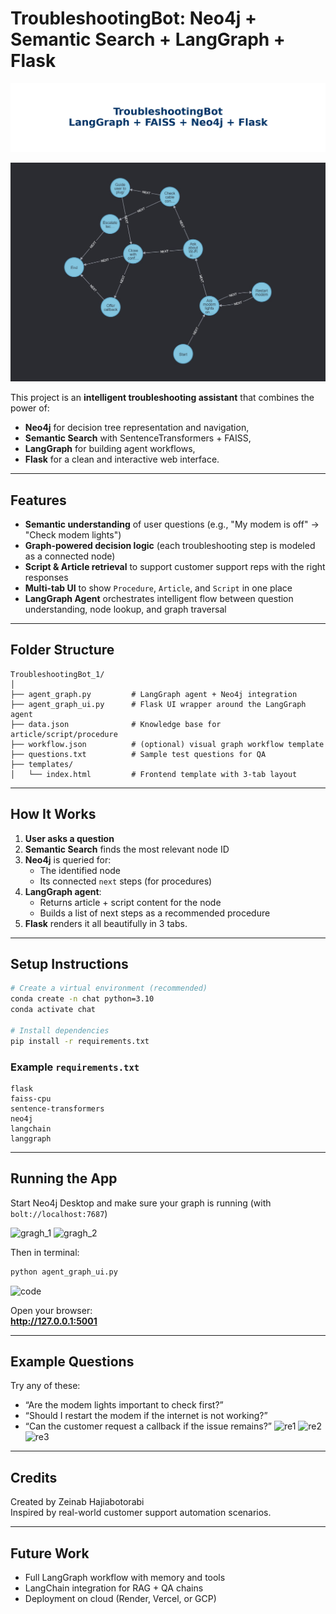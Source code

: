 # TroubleshootingBot: Neo4j + Semantic Search + LangGraph + Flask

![banner](assets/banner.png)

![Neo4j_3](assets/Neo4j_3.jpg)

This project is an **intelligent troubleshooting assistant** that combines the power of:
- **Neo4j** for decision tree representation and navigation,
- **Semantic Search** with SentenceTransformers + FAISS,
- **LangGraph** for building agent workflows,
- **Flask** for a clean and interactive web interface.

---

## Features

- **Semantic understanding** of user questions (e.g., "My modem is off" → "Check modem lights")
- **Graph-powered decision logic** (each troubleshooting step is modeled as a connected node)
- **Script & Article retrieval** to support customer support reps with the right responses
- **Multi-tab UI** to show `Procedure`, `Article`, and `Script` in one place
- **LangGraph Agent** orchestrates intelligent flow between question understanding, node lookup, and graph traversal

---

## Folder Structure

```
TroubleshootingBot_1/
│
├── agent_graph.py         # LangGraph agent + Neo4j integration
├── agent_graph_ui.py      # Flask UI wrapper around the LangGraph agent
├── data.json              # Knowledge base for article/script/procedure
├── workflow.json          # (optional) visual graph workflow template
├── questions.txt          # Sample test questions for QA
├── templates/
│   └── index.html         # Frontend template with 3-tab layout
```

---

## How It Works

1. **User asks a question**
2. **Semantic Search** finds the most relevant node ID
3. **Neo4j** is queried for:
   - The identified node
   - Its connected `next` steps (for procedures)
4. **LangGraph agent**:
   - Returns article + script content for the node
   - Builds a list of next steps as a recommended procedure
5. **Flask** renders it all beautifully in 3 tabs.

---

## Setup Instructions

```bash
# Create a virtual environment (recommended)
conda create -n chat python=3.10
conda activate chat

# Install dependencies
pip install -r requirements.txt
```

### Example `requirements.txt`
```
flask
faiss-cpu
sentence-transformers
neo4j
langchain
langgraph
```

---

## Running the App

Start Neo4j Desktop and make sure your graph is running (with `bolt://localhost:7687`)

![gragh_1](assets/Neo4j_1.png)
![gragh_2](assets/Neo4j_2.png)

Then in terminal:

```bash
python agent_graph_ui.py
```

![code](assets/agent_graph.png)

Open your browser:  
**http://127.0.0.1:5001**

---

## Example Questions

Try any of these:
- “Are the modem lights important to check first?”
- “Should I restart the modem if the internet is not working?”
- “Can the customer request a callback if the issue remains?”
![re1](assets/1.png)
![re2](assets/2.png)
![re3](assets/3.png)

---

## Credits

Created by Zeinab Hajiabotorabi  
Inspired by real-world customer support automation scenarios.

---

## Future Work

- Full LangGraph workflow with memory and tools
- LangChain integration for RAG + QA chains
- Deployment on cloud (Render, Vercel, or GCP)
